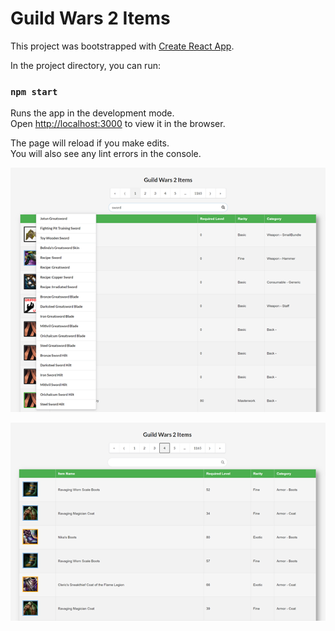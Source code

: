 # Guild Wars 2 Items

This project was bootstrapped with [Create React App](https://github.com/facebook/create-react-app). 

In the project directory, you can run:

### `npm start`

Runs the app in the development mode.<br />
Open [http://localhost:3000](http://localhost:3000) to view it in the browser.

The page will reload if you make edits.<br />
You will also see any lint errors in the console.

![Screen 1](https://github.com/ericewers/guildwars2-items/blob/master/images/screen_1.png)

![Screen 2](https://github.com/ericewers/guildwars2-items/blob/master/images/screen_2.png)